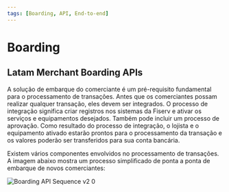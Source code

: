 ```yaml
---
tags: [Boarding, API, End-to-end]
---
```


# Boarding

## Latam Merchant Boarding APIs

A solução de embarque do comerciante é um pré-requisito fundamental para o processamento de transações. Antes que os comerciantes possam realizar qualquer transação, eles devem ser integrados. O processo de integração significa criar registros nos sistemas da Fiserv e ativar os serviços e equipamentos desejados. Também pode incluir um processo de aprovação. Como resultado do processo de integração, o lojista e o equipamento ativado estarão prontos para o processamento da transação e os valores poderão ser transferidos para sua conta bancária.

Existem vários componentes envolvidos no processamento de transações. A imagem abaixo mostra um processo simplificado de ponta a ponta de embarque de novos comerciantes:

![Boarding API Sequence v2 0](https://user-images.githubusercontent.com/111396588/222520058-5b096640-b811-4a37-8d3d-5c4e87d34d9b.jpg)
